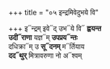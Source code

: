+++
title = "०५ इन्द्रमिवेदुभये वि"

+++
इ᳓न्द्रम् इवे᳓द् उभ᳓ये वि᳓ **ह्वयन्त**  
**उदी᳓राणा** यज्ञ᳓म् **उपप्रय᳓न्तः**  
दधिक्रा᳓म् उ **सू᳓दनम्** म᳓र्तियाय  
**दद᳓थुर्** मित्रावरुणा नो अ᳓श्वम्